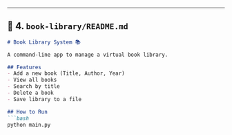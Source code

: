 
---

## 📄 4. `book-library/README.md`

```markdown
# Book Library System 📚

A command-line app to manage a virtual book library.

## Features
- Add a new book (Title, Author, Year)
- View all books
- Search by title
- Delete a book
- Save library to a file

## How to Run
```bash
python main.py
